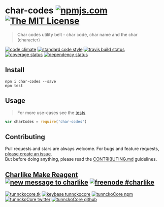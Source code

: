 # char-codes [![npmjs.com][npmjs-img]][npmjs-url] [![The MIT License][license-img]][license-url] 

> Char codes utility belt - char code, char name and the char (character)

[![code climate][codeclimate-img]][codeclimate-url] [![standard code style][standard-img]][standard-url] [![travis build status][travis-img]][travis-url] [![coverage status][coverage-img]][coverage-url] [![dependency status][david-img]][david-url]


## Install
```
npm i char-codes --save
npm test
```


## Usage
> For more use-cases see the [tests](./test.js)

```js
var charCodes = require('char-codes')
```


## Contributing

Pull requests and stars are always welcome. For bugs and feature requests, [please create an issue](https://github.com/tunnckoCore/char-codes/issues/new).  
But before doing anything, please read the [CONTRIBUTING.md](./CONTRIBUTING.md) guidelines.


## [Charlike Make Reagent](http://j.mp/1stW47C) [![new message to charlike][new-message-img]][new-message-url] [![freenode #charlike][freenode-img]][freenode-url]

[![tunnckocore.tk][author-www-img]][author-www-url] [![keybase tunnckocore][keybase-img]][keybase-url] [![tunnckoCore npm][author-npm-img]][author-npm-url] [![tunnckoCore twitter][author-twitter-img]][author-twitter-url] [![tunnckoCore github][author-github-img]][author-github-url]


[npmjs-url]: https://www.npmjs.com/package/char-codes
[npmjs-img]: https://img.shields.io/npm/v/char-codes.svg?label=char-codes

[license-url]: https://github.com/tunnckoCore/char-codes/blob/master/LICENSE.md
[license-img]: https://img.shields.io/badge/license-MIT-blue.svg


[codeclimate-url]: https://codeclimate.com/github/tunnckoCore/char-codes
[codeclimate-img]: https://img.shields.io/codeclimate/github/tunnckoCore/char-codes.svg

[coverage-url]: https://codeclimate.com/github/tunnckoCore/char-codes
[coverage-img]: https://img.shields.io/codeclimate/coverage/github/tunnckoCore/char-codes.svg

[travis-url]: https://travis-ci.org/tunnckoCore/char-codes
[travis-img]: https://img.shields.io/travis/tunnckoCore/char-codes.svg

[coveralls-url]: https://coveralls.io/r/tunnckoCore/char-codes
[coveralls-img]: https://img.shields.io/coveralls/tunnckoCore/char-codes.svg

[david-url]: https://david-dm.org/tunnckoCore/char-codes
[david-img]: https://img.shields.io/david/tunnckoCore/char-codes.svg

[standard-url]: https://github.com/feross/standard
[standard-img]: https://img.shields.io/badge/code%20style-standard-brightgreen.svg


[author-www-url]: http://www.tunnckocore.tk
[author-www-img]: https://img.shields.io/badge/www-tunnckocore.tk-fe7d37.svg

[keybase-url]: https://keybase.io/tunnckocore
[keybase-img]: https://img.shields.io/badge/keybase-tunnckocore-8a7967.svg

[author-npm-url]: https://www.npmjs.com/~tunnckocore
[author-npm-img]: https://img.shields.io/badge/npm-~tunnckocore-cb3837.svg

[author-twitter-url]: https://twitter.com/tunnckoCore
[author-twitter-img]: https://img.shields.io/badge/twitter-@tunnckoCore-55acee.svg

[author-github-url]: https://github.com/tunnckoCore
[author-github-img]: https://img.shields.io/badge/github-@tunnckoCore-4183c4.svg

[freenode-url]: http://webchat.freenode.net/?channels=charlike
[freenode-img]: https://img.shields.io/badge/freenode-%23charlike-5654a4.svg

[new-message-url]: https://github.com/tunnckoCore/messages
[new-message-img]: https://img.shields.io/badge/send%20me-message-green.svg
